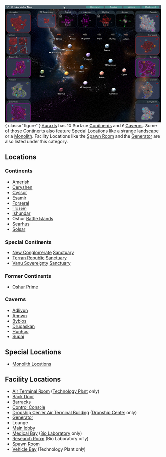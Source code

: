 ![](../images/InterstellarMap.jpg){ class="figure" } [Auraxis](Auraxis.md) has
10 Surface [Continents](Continent.md) and 6 [Caverns](Caverns.md). Some of those
Continents also feature Special Locations like a strange landscape or a
[Monolith](../items/Monolith.md). Facility Locations like the
[Spawn Room](Spawn_Room.md) and the [Generator](../items/Generator.md) are also
listed under this category.

## Locations

### Continents

- [Amerish](Amerish.md)
- [Ceryshen](Ceryshen.md)
- [Cyssor](Cyssor.md)
- [Esamir](Esamir.md)
- [Forseral](Forseral.md)
- [Hossin](Hossin.md)
- [Ishundar](Ishundar.md)
- Oshur [Battle Islands](Battle_Islands.md)
- [Searhus](Searhus.md)
- [Solsar](Solsar.md)

### Special Continents

- [New Conglomerate](../terminology/New_Conglomerate.md) [Sanctuary](Sanctuary.md)
- [Terran Republic](../terminology/Terran_Republic.md) [Sanctuary](Sanctuary.md)
- [Vanu Sovereignty](../terminology/Vanu_Sovereignty.md) [Sanctuary](Sanctuary.md)

### Former Continents

- [Oshur Prime](Oshur_Prime.md)

### Caverns

- [Adlivun](Adlivun.md)
- [Annwn](Annwn.md)
- [Byblos](Byblos.md)
- [Drugaskan](Drugaskan.md)
- [Hunhau](Hunhau.md)
- [Supai](Supai.md)

## Special Locations

- [Monolith Locations](Monolith_Locations.md)

## Facility Locations

- [Air Terminal Room](Air_Terminal_Room.md)
  ([Technology Plant](Technology_Plant.md) only)
- [Back Door](Back_Door.md)
- [Barracks](Barracks.md)
- [Control Console](Control_Console.md)
- [Dropship Center Air Terminal Building](Dropship_Center_Air_Terminal_Building.md)
  ([Dropship Center](Dropship_Center.md) only)
- [Generator](../items/Generator.md)
- Lounge
- [Main lobby](Main_lobby.md)
- [Medical Bay](Medical_Bay.md) ([Bio Laboratory](Bio_Laboratory.md) only)
- [Research Room](Research_Room.md) (Bio Laboratory only)
- [Spawn Room](Spawn_Room.md)
- [Vehicle Bay](Vehicle_Bay.md) (Technology Plant only)
